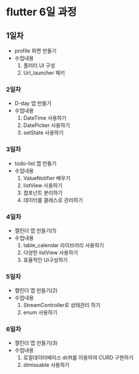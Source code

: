 # flutter 6일 과정

## 1일차
- profile 화면 만들기
- 수업내용
  1. 플러터 UI 구성
  2. Url_launcher 패키

### 2일차
- D-day 앱 만들기
- 수업내용
  1. DateTime 사용하기
  2. DatePicker 사용하기
  3. setState 사용하기
 
### 3일차
- todo-list 앱 만들기
- 수업내용
  1. ValueNotifier 배우기
  2. listView 사용하기
  3. 컴포넌트 분리하기
  4. 데이터를 클래스로 관리하기
 
### 4일차
- 캘린더 앱 만들기(1)
- 수업내용
  1. table_calendar 라이브러리 사용하기
  2. 다양한 listView 사용하기
  3. 효율적인 UI구성하기
 
### 5일차
- 캘린더 앱 만들기(2)
- 수업내용
  1. StreamController로 상태관리 하기
  2. enum 사용하기

### 6일차
- 캘린더 앱 만들기(3)
- 수업내용
  1. 로컬데이터베이스 drift를 이용하여 CURD 구현하기
  2. dimissable 사용하기
